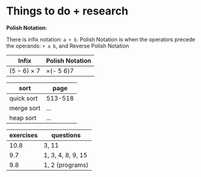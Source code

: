 # Things to do + research

**Polish Notation**:

There is infix notation: `a + b`. Polish Notation is when the operators precede
the operands: `+ a b`, and Reverse Polish Notation

| Infix       | Polish Notation
| ---         | ---
| (5 − 6) × 7 | ×(- 5 6)7

| sort       | page
| ---        | ---
| quick sort | 513-518
| merge sort | ...
| heap sort  | ...

| exercises | questions
| ---       | ---
| 10.8      | 3, 11
| 9.7       | 1, 3, 4, 8, 9, 15
| 9.8       | 1, 2 (programs)
